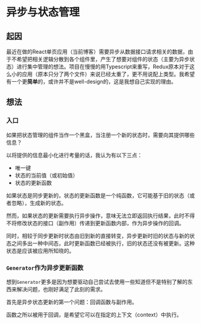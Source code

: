 [//]: # ("tags": [ "React", "Generator", "Asynchronous" ], "category": "Uncategorized")

# 异步与状态管理

## 起因

最近在做的React单页应用（当前博客）需要异步从数据接口请求相关的数据，由于不希望把相关逻辑分散到各个组件里，产生了想要对组件的状态（主要为异步状态）进行集中管理的想法。项目在慢慢的用Typescript来重写，Redux原本对于这么小的应用（原本只分了两个文件）来说已经太重了，更不用说配上类型。我希望有一个更**简单**的，或许并不是well-design的，这是我想自己实现的理由。

## 想法

### 入口

如果把状态管理的组件当作一个黑盒，当注册一个新的状态时，需要向其提供哪些信息？

以将提供的信息最小化进行考量的话，我认为有以下三点：

- 唯一键
- 状态的当前值（或初始值）
- 状态的更新函数

如果状态是同步更新的，状态的更新函数是一个纯函数，它可能基于旧的状态（或者忽略），生成新的状态。

然而，如果状态的更新需要执行异步操作，意味无法立即返回执行结果，此时不得不将修改状态的接口（副作用）传递到更新函数内部，作为异步操作的回调。

同时，相较于同步更新时状态由旧到新的直接转变，异步更新时旧的状态与新的状态之间多出一种中间态，此时更新函数已经被执行，旧的状态还没有被更新。这种状态是应该被应用所知晓的。

### `Generator`作为异步更新函数

想到`Generator`更多是因为想要驱动自己尝试去使用一些知道但不是特别了解的东西来解决问题，也刚好满足了此刻的需求。

首先是异步状态更新的第一个问题：回调函数与副作用。

函数之所以被用于回调，是希望它可以在指定的上下文（context）中执行。